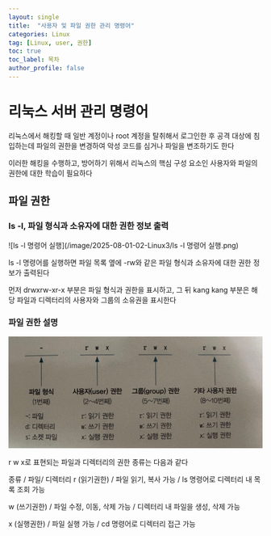 ```yaml
---
layout: single
title:  "사용자 및 파일 권한 관리 명령어"
categories: Linux
tag: [Linux, user, 권한]
toc: true
toc_label: 목차
author_profile: false
---
```


# 리눅스 서버 관리 명령어

리눅스에서 해킹할 때 일반 계정이나 root 계정을 탈취해서 로그인한 후 공격 대상에 침입하는데
파일의 권한을 변경하여 악성 코드를 심거나 파일을 변조하기도 한다

이러한 해킹을 수행하고, 방어하기 위해서 리눅스의 핵심 구성 요소인 사용자와 파일의 권한에
대한 학습이 필요하다

## 파일 권한

### ls -l, 파일 형식과 소유자에 대한 권한 정보 출력

![ls -l 명령어 실행](/image/2025-08-01-02-Linux3/ls -l 명령어 실행.png)

ls -l 명령어를 실행하면 파일 목록 옆에 -rw와 같은 파일 형식과 소유자에 대한 
권한 정보가 출력된다

먼저 drwxrw-xr-x 부분은 파일 형식과 권한을 표시하고, 
그 뒤 kang kang 부분은 해당 파일과 디렉터리의 사용자와 그룹의 소유권을 표시한다


### 파일 권한 설명

![파일권한설명](/image/2025-08-01-Linux3/파일권한설명.png)

r w x로 표현되는 파일과 디렉터리의 권한 종류는 다음과 같다

종류 / 파일/ 디렉터리
r (읽기권한) / 파일 읽기, 복사 가능 / ls 명령어로 디렉터리 내 목록 조회 가능

w (쓰기권한) / 파일 수정, 이동, 삭제 가능 / 디렉터리 내 파일을 생성, 삭제 가능

x (실행권한) / 파일 실행 가능 / cd 명령어로 디렉터리 접근 가능

